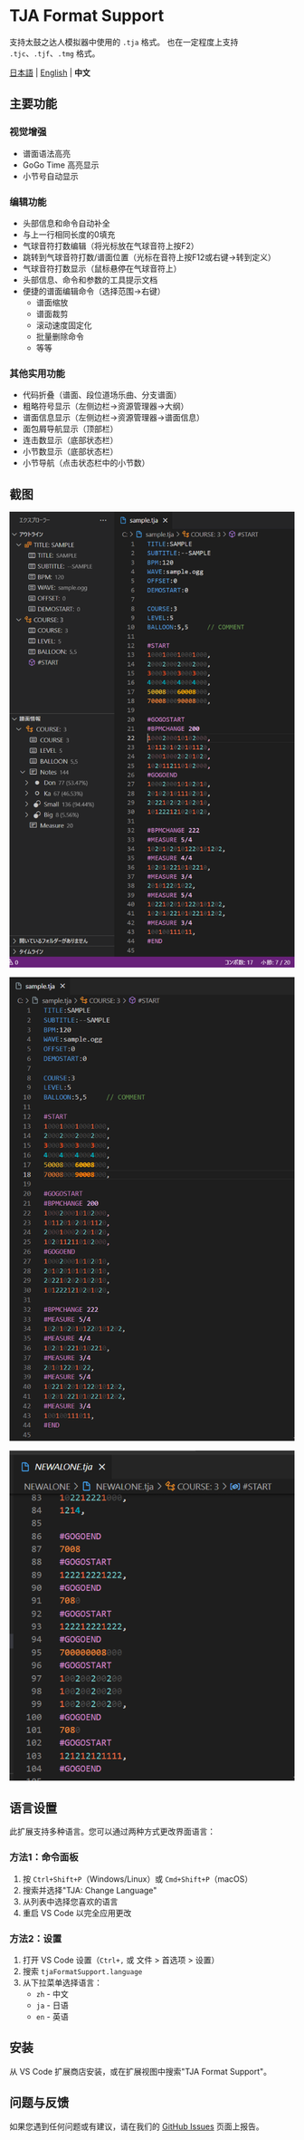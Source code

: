 # TJA Format Support

支持太鼓之达人模拟器中使用的 `.tja` 格式。
也在一定程度上支持 `.tjc`、`.tjf`、`.tmg` 格式。

[日本語](README.md) | [English](README.en.md) | **中文**

## 主要功能

### 视觉增强
- 谱面语法高亮
- GoGo Time 高亮显示
- 小节号自动显示

### 编辑功能
- 头部信息和命令自动补全
- 与上一行相同长度的0填充
- 气球音符打数编辑（将光标放在气球音符上按F2）
- 跳转到气球音符打数/谱面位置（光标在音符上按F12或右键→转到定义）
- 气球音符打数显示（鼠标悬停在气球音符上）
- 头部信息、命令和参数的工具提示文档
- 便捷的谱面编辑命令（选择范围→右键）
  - 谱面缩放
  - 谱面裁剪
  - 滚动速度固定化
  - 批量删除命令
  - 等等

### 其他实用功能
- 代码折叠（谱面、段位道场乐曲、分支谱面）
- 粗略符号显示（左侧边栏→资源管理器→大纲）
- 谱面信息显示（左侧边栏→资源管理器→谱面信息）
- 面包屑导航显示（顶部栏）
- 连击数显示（底部状态栏）
- 小节数显示（底部状态栏）
- 小节导航（点击状态栏中的小节数）

## 截图

![sample](images/sample.png)

![command](images/command.gif)

![balloon](images/balloon.gif)

## 语言设置

此扩展支持多种语言。您可以通过两种方式更改界面语言：

### 方法1：命令面板
1. 按 `Ctrl+Shift+P`（Windows/Linux）或 `Cmd+Shift+P`（macOS）
2. 搜索并选择"TJA: Change Language"
3. 从列表中选择您喜欢的语言
4. 重启 VS Code 以完全应用更改

### 方法2：设置
1. 打开 VS Code 设置（`Ctrl+,` 或 文件 > 首选项 > 设置）
2. 搜索 `tjaFormatSupport.language`
3. 从下拉菜单选择语言：
   - `zh` - 中文
   - `ja` - 日语
   - `en` - 英语

## 安装

从 VS Code 扩展商店安装，或在扩展视图中搜索"TJA Format Support"。

## 问题与反馈

如果您遇到任何问题或有建议，请在我们的 [GitHub Issues](https://github.com/nyoro-wrl/vscode-tja-format-support/issues) 页面上报告。